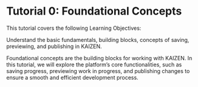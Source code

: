 # Tutorial 0: Foundational Concepts

This tutorial covers the following Learning Objectives:



Understand the basic fundamentals, building blocks, concepts of saving, previewing, and publishing in KAIZEN.

Foundational concepts are the building blocks for working with KAIZEN. In this tutorial, we will explore the platform’s core functionalities, such as saving progress, previewing work in progress, and publishing changes to ensure a smooth and efficient development process.






